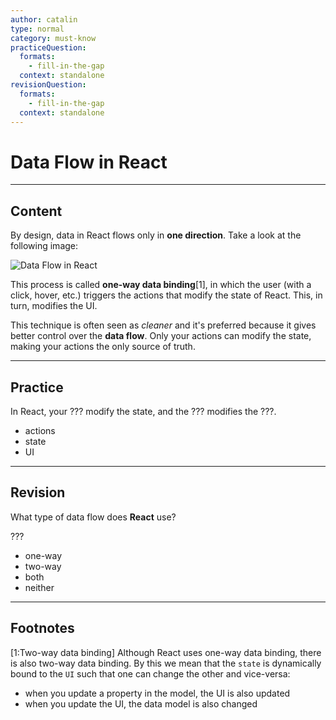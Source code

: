 ```yaml
---
author: catalin
type: normal
category: must-know
practiceQuestion:
  formats:
    - fill-in-the-gap
  context: standalone
revisionQuestion:
  formats:
    - fill-in-the-gap
  context: standalone
---
```


# Data Flow in React


---

## Content

By design, data in React flows only in **one direction**. Take a look at the following image:

![Data Flow in React](https://img.enkipro.com/e000ba53014eb373691858feda14991a.png)

This process is called **one-way data binding**[1], in which the user (with a click, hover, etc.) triggers the actions that modify the state of React. This, in turn, modifies the UI.

This technique is often seen as *cleaner* and it's preferred because it gives better control over the **data flow**. Only your actions can modify the state, making your actions the only source of truth.


---

## Practice

In React, your ??? modify the state, and the ??? modifies the ???.

- actions
- state
- UI


---

## Revision

What type of data flow does **React** use?

???

- one-way
- two-way
- both
- neither


---

## Footnotes

[1:Two-way data binding]
Although React uses one-way data binding, there is also two-way data binding. By this we mean that the `state` is dynamically bound to the `UI` such that one can change the other and vice-versa:

- when you update a property in the model, the UI is also updated
- when you update the UI, the data model is also changed
